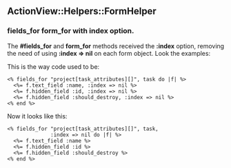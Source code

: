 ## ActionView::Helpers::FormHelper

### fields\_for form\_for with index option.

The **#fields\_for** and **form\_for** methods received the **:index** option, removing the need of using **:index => nil** on each form object. Look the examples:

This is the way code used to be:

	<% fields_for "project[task_attributes][]", task do |f| %>
	  <%= f.text_field :name, :index => nil %>
	  <%= f.hidden_field :id, :index => nil %>
	  <%= f.hidden_field :should_destroy, :index => nil %>
	<% end %>

Now it looks like this:

	<% fields_for "project[task_attributes][]", task,
	              :index => nil do |f| %>
	  <%= f.text_field :name %>
	  <%= f.hidden_field :id %>
	  <%= f.hidden_field :should_destroy %>
	<% end %>
